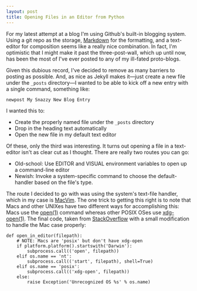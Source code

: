 ```yaml
---
layout: post
title: Opening Files in an Editor from Python
---
```


For my latest attempt at a blog I'm using Github's built-in blogging system.
Using a git repo as the storage,
[Markdown](http://daringfireball.net/projects/markdown/) for the formatting,
and a text-editor for composition seems like a really nice combination. In
fact, I'm optimistic that I might make it past the three-post-wall, which up
until now, has been the most of I've ever posted to any of my ill-fated
proto-blogs.

Given this dubious record, I've decided to remove as many barriers to
posting as possible. And, as nice as Jekyll makes it&mdash;just create
a new file under the `_posts` directory&mdash;I wanted to be able to kick
off a new entry with a single command, something like:

    newpost My Snazzy New Blog Entry

I wanted this to:
* Create the properly named file under the `_posts` directory
* Drop in the heading text automatically
* Open the new file in my default text editor

Of these, only the third was interesting. It turns out opening a file in a
text-editor isn't as clear cut as I thought. There are really two routes you
can go:
* Old-school: Use EDITOR and VISUAL environment variables to open up a
  command-line editor
* Newish: Invoke a system-specific command to choose the default-handler
  based on the file's type.

The route I decided to go with was using the system's text-file handler, which
in my case is [MacVim](http://code.google.com/p/macvim/).  The one trick to
getting this right is to note that Macs and other UNIXes have two different
ways for accomplishing this: Macs use the
[open(1)](http://developer.apple.com/library/mac/#documentation/Darwin/Reference/ManPages/man1/open.1.html)
command whereas other POSIX OSes use
[xdg-open(1)](http://linux.die.net/man/1/xdg-open). The final code, taken from
[StackOverflow](http://stackoverflow.com/questions/434597/open-document-with-default-application-in-python)
with a small modification to handle the Mac case properly:

    def open_in_editor(filepath):
        # NOTE: Macs are 'posix' but don't have xdg-open
        if platform.platform().startswith('Darwin'):
            subprocess.call(('open', filepath))
        elif os.name == 'nt':
            subprocess.call(('start', filepath), shell=True)
        elif os.name == 'posix':
            subprocess.call(('xdg-open', filepath))
        else:
            raise Exception('Unrecognized OS %s' % os.name)
